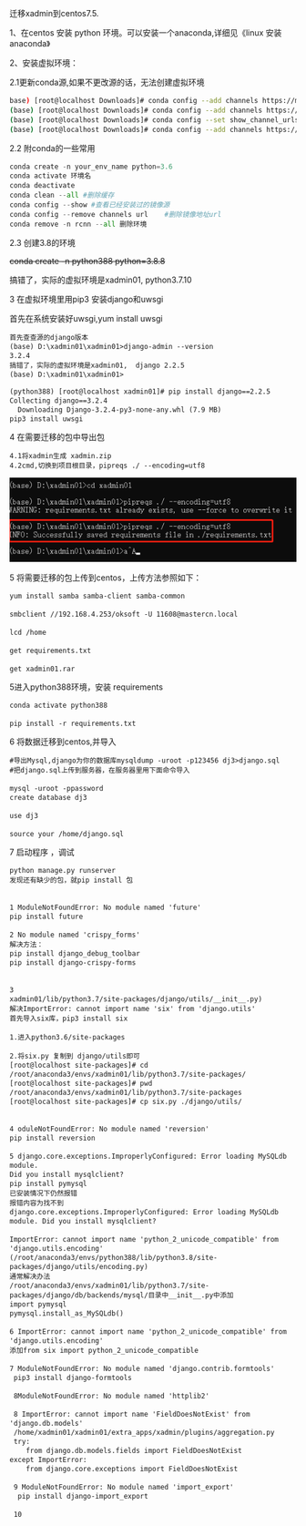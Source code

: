 迁移xadmin到centos7.5.

1、在centos 安装 python 环境。可以安装一个anaconda,详细见《linux 安装 anaconda》

2、安装虚拟环境：

2.1更新conda源,如果不更改源的话，无法创建虚拟环境

```bash
base) [root@localhost Downloads]# conda config --add channels https://mirrors.tuna.tsinghua.edu.cn/anaconda/pkgs/free/
(base) [root@localhost Downloads]# conda config --add channels https://mirrors.tuna.tsinghua.edu.cn/anaconda/pkgs/main/
(base) [root@localhost Downloads]# conda config --set show_channel_urls yes
(base) [root@localhost Downloads]# conda config --add channels https://mirrors.ustc.edu.cn/anaconda/pkgs/free/
```

2.2 附conda的一些常用

```python
conda create -n your_env_name python=3.6
conda activate 环境名
conda deactivate 
conda clean --all #删除缓存
conda config --show #查看已经安装过的镜像源
conda config --remove channels url    #删除镜像地址url
conda remove -n rcnn --all 删除环境

```

2.3 创建3.8的环境

~~conda create -n python388 python=3.8.8~~

搞错了，实际的虚拟环境是xadmin01,  python3.7.10

3 在虚拟环境里用pip3 安装django和uwsgi

首先在系统安装好uwsgi,yum install uwsgi

```
首先查查源的django版本
(base) D:\xadmin01\xadmin01>django-admin --version
3.2.4
搞错了，实际的虚拟环境是xadmin01,  django 2.2.5
(base) D:\xadmin01\xadmin01>
```



```text
(python388) [root@localhost xadmin01]# pip install django==2.2.5
Collecting django==3.2.4
  Downloading Django-3.2.4-py3-none-any.whl (7.9 MB)
pip3 install uwsgi
```

4 在需要迁移的包中导出包

```
4.1将xadmin生成 xadmin.zip
4.2cmd,切换到项目根目录，pipreqs ./ --encoding=utf8
```

![image-20220517095042453](https://raw.githubusercontent.com/aiiw/office/main/img/image-20220517095042453.png)

5 将需要迁移的包上传到centos，上传方法参照如下：

```
yum install samba samba-client samba-common

smbclient //192.168.4.253/oksoft -U 11608@mastercn.local

lcd /home

get requirements.txt

get xadmin01.rar
```

5进入python388环境，安装 requirements

```
conda activate python388

pip install -r requirements.txt
```

6  将数据迁移到centos,并导入

```text
#导出Mysql,django为你的数据库mysqldump -uroot -p123456 dj3>django.sql
#把django.sql上传到服务器，在服务器里用下面命令导入

mysql -uroot -ppassword 
create database dj3

use dj3

source your /home/django.sql
```

7 启动程序 ，调试

```
python manage.py runserver 
发现还有缺少的包，就pip install 包


1 ModuleNotFoundError: No module named 'future'
pip install future

2 No module named 'crispy_forms'
解决方法：
pip install django_debug_toolbar
pip install django-crispy-forms


3
xadmin01/lib/python3.7/site-packages/django/utils/__init__.py)
解决ImportError: cannot import name 'six' from 'django.utils'
首先导入six库，pip3 install six

1.进入python3.6/site-packages

2.将six.py 复制到 django/utils即可
[root@localhost site-packages]# cd /root/anaconda3/envs/xadmin01/lib/python3.7/site-packages/
[root@localhost site-packages]# pwd
/root/anaconda3/envs/xadmin01/lib/python3.7/site-packages
[root@localhost site-packages]# cp six.py ./django/utils/


4 oduleNotFoundError: No module named 'reversion'
pip install reversion

5 django.core.exceptions.ImproperlyConfigured: Error loading MySQLdb module.
Did you install mysqlclient?
pip install pymysql
已安装情况下仍然报错
报错内容为找不到
django.core.exceptions.ImproperlyConfigured: Error loading MySQLdb module. Did you install mysqlclient?

ImportError: cannot import name 'python_2_unicode_compatible' from 'django.utils.encoding' (/root/anaconda3/envs/python388/lib/python3.8/site-packages/django/utils/encoding.py)
通常解决办法
/root/anaconda3/envs/xadmin01/lib/python3.7/site-packages/django/db/backends/mysql/目录中__init__.py中添加
import pymysql
pymysql.install_as_MySQLdb()

6 ImportError: cannot import name 'python_2_unicode_compatible' from 'django.utils.encoding'
添加from six import python_2_unicode_compatible

7 ModuleNotFoundError: No module named 'django.contrib.formtools'
 pip3 install django-formtools
 
 8ModuleNotFoundError: No module named 'httplib2'
 
 8 ImportError: cannot import name 'FieldDoesNotExist' from 'django.db.models'
 /home/xadmin01/xadmin01/extra_apps/xadmin/plugins/aggregation.py
 try:
    from django.db.models.fields import FieldDoesNotExist
except ImportError:
    from django.core.exceptions import FieldDoesNotExist
    
 9 ModuleNotFoundError: No module named 'import_export'
  pip install django-import_export
  
 10 
```





